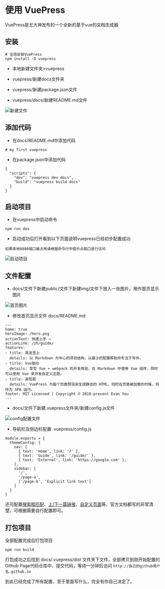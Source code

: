 # 使用 VuePress

VuePress是尤大神发布的一个全新的基于vue的文档生成器

## 安装

```
# 全局安装VuePress
npm install -D vuepress
```
* 本地新建文件夹>vuepress

* vuepress/新建docs文件夹

* vuepress/新建package.json文件

* vuepress/docs/新建README.md文件

![新建文件](https://upload-images.jianshu.io/upload_images/7704547-0ed95fde2aa58e25.png?imageMogr2/auto-orient/strip%7CimageView2/2/w/1000/format/webp)

## 添加代码

* 在docs/README.md中添加代码
```
# my first vuepress
```
* 在package.json中添加代码
```
{
  "scripts": {
    "dev": "vuepress dev docs",
    "build": "vuepress build docs"
  }
}
```

## 启动项目

* 在vuepress中启动命令
```
npm run dev
```
* 启动成功后打开看到以下页面说明vuepress已经初步配置成功

`如果本地8080端口被占用请根据命令行中提示点端口进行访问`

![启动项目](https://upload-images.jianshu.io/upload_images/7704547-40844c80b175f261.png?imageMogr2/auto-orient/strip%7CimageView2/2/w/247/format/webp)

## 文件配置

* docs/文件下新建public/文件下新建img/文件下放入一张图片，用作首页显示图片

![首页图片](https://upload-images.jianshu.io/upload_images/7704547-74d923ae5371be77.png?imageMogr2/auto-orient/strip%7CimageView2/2/w/1000/format/webp)

* 修改首页显示文件 docs/README.md
```
---
home: true
heroImage: /hero.png
actionText: 快速上手 →
actionLink: /zh/guide/
features:
- title: 简洁至上
  details: 以 Markdown 为中心的项目结构，以最少的配置帮助你专注于写作。
- title: Vue驱动
  details: 享受 Vue + webpack 的开发体验，在 Markdown 中使用 Vue 组件，同时可以使用 Vue 来开发自定义主题。
- title: 高性能
  details: VuePress 为每个页面预渲染生成静态的 HTML，同时在页面被加载的时候，将作为 SPA 运行。
footer: MIT Licensed | Copyright © 2018-present Evan You
---
```

* docs/文件下新建.vuepress文件夹/新建config.js文件

![config配置文件](https://upload-images.jianshu.io/upload_images/7704547-f18cac7b36b96bdd.png?imageMogr2/auto-orient/strip%7CimageView2/2/w/1000/format/webp)

* 导航栏及侧边栏配置 .vuepress/config.js

```
module.exports = {
  themeConfig: {
    nav: [
      { text: 'Home', link: '/' },
      { text: 'Guide', link: '/guide/' },
      { text: 'External', link: 'https://google.com' },
    ],
    sidebar: [
      '/',
      '/page-a',
      ['/page-b', 'Explicit link text']
    ]
  }
}
```

还可配置[搜索框匹配](https://vuepress.vuejs.org/zh/theme/default-theme-config.html#%E6%90%9C%E7%B4%A2%E6%A1%86)、[上/下一篇链接](https://vuepress.vuejs.org/zh/theme/default-theme-config.html#%E4%B8%8A-%E4%B8%8B%E4%B8%80%E7%AF%87%E9%93%BE%E6%8E%A5)、[自定义页面](https://vuepress.vuejs.org/zh/theme/default-theme-config.html#%E8%87%AA%E5%AE%9A%E4%B9%89%E9%A1%B5%E9%9D%A2%E7%B1%BB)等，官方文档都写的非常清楚，可根据需要自行配置即可。

## 打包项目

全部配置完成后打包项目
```
npm run build 
```
打包成功之后找到 docs/.vuepress/dist 文件夹下文件，全部拷贝到刚开始配置的 Github Page代码仓库中，提交代码，等待一分钟后访问 `http://自己的github用户名.github.io`

到此已经完成了所有配置，至于里面写什么，完全有你自己决定了。